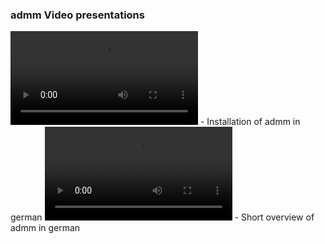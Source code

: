 ### admm Video presentations

![admm_install_de.mp4](admm-install-de.mp4)	- Installation of admm in german
![admm_overview_de.mp4](admm-overview-de.mp4)	- Short overview of admm in german

